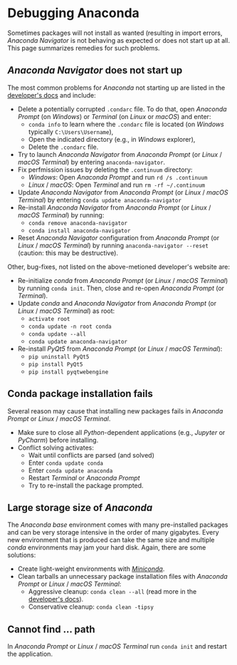 # Debugging Anaconda

Sometimes packages will not install as wanted (resulting in import errors, *Anaconda Navigator* is not behaving as expected or does not start up at all. This page summarizes remedies for such problems.

## *Anaconda Navigator* does not start up

The most common problems for *Anaconda* not starting up are listed in the [developer's docs](https://docs.anaconda.com/anaconda/navigator/troubleshooting/) and include:

* Delete a potentially corrupted `.condarc` file. To do that, open *Anaconda Prompt* (on *Windows*) or *Terminal* (on *Linux* or *macOS*) and enter:
	- `conda info` to learn where the `.condarc` file is located  (on *Windows* typically `C:\Users\Username`),
	- Open the indicated directory (e.g., in *Windows* explorer),
	- Delete the `.condarc` file.
* Try to launch *Anaconda Navigator*  from *Anaconda Prompt* (or *Linux* / *macOS* *Terminal*) by entering `anaconda-navigator`.
* Fix perfmission issues by deleting the `.continuum` directory:
	- *Windows*: Open *Anaconda Prompt* and run `rd /s .continuum`
	- *Linux* / *macOS*: Open *Terminal* and run `rm -rf ~/.continuum`
* Update *Anaconda Navigator* from *Anaconda Prompt* (or *Linux* / *macOS* *Terminal*) by entering `conda update anaconda-navigator`
* Re-install *Anaconda Navigator* from *Anaconda Prompt* (or *Linux* / *macOS* *Terminal*) by running:
	- `conda remove anaconda-navigator`
	- `conda install anaconda-navigator`
* Reset *Anaconda Navigator* configuration from *Anaconda Prompt* (or *Linux* / *macOS* *Terminal*) by running `anaconda-navigator --reset` (caution: this may be destructive).

Other, bug-fixes, not listed on the above-metioned developer's website are:
* Re-initialize *conda* from *Anaconda Prompt* (or *Linux* / *macOS* *Terminal*) by running `conda init`. Then, close and re-open *Anaconda Prompt* (or *Terminal*).
* Update *conda* and *Anaconda Navigator* from *Anaconda Prompt* (or *Linux* / *macOS* *Terminal*) as root:
	- `activate root`
	- `conda update -n root conda`
	- `conda update --all`
	- `conda update anaconda-navigator`
* Re-install *PyQt5* from *Anaconda Prompt* (or *Linux* / *macOS* *Terminal*):
	- `pip uninstall PyQt5`
	- `pip install PyQt5`
	- `pip install pyqtwebengine`


## Conda package installation fails
Several reason may cause that installing new packages fails in *Anaconda Prompt* or *Linux* / *macOS* *Terminal*.

* Make sure to close all *Python*-dependent applications (e.g., *Jupyter* or *PyCharm*) before installing.
* Conflict solving activates:
	- Wait until conflicts are parsed (and solved)
	- Enter `conda update conda`
	- Enter `conda update anaconda`
	- Restart *Terminal* or *Anaconda Prompt*
	- Try to re-install the package prompted.

## Large storage size of *Anaconda*

The *Anaconda* *base* environment comes with many pre-installed packages and can be very storage intensive in the order of many gigabytes. Every new environment that is produced can take the same size and multiple *conda* environments may jam your hard disk. Again, there are some solutions:

* Create light-weight environments with [*Miniconda*](https://docs.conda.io/en/latest/miniconda.html).
* Clean tarballs an unnecessary package installation files with *Anaconda Prompt* or *Linux* / *macOS* *Terminal*:
    + Aggressive cleanup: `conda clean --all` (read more in the [developer's docs](https://docs.conda.io/projects/conda/en/latest/commands/clean.html)).
    + Conservative cleanup: `conda clean -tipsy`


## Cannot find ... path

In *Anaconda Prompt* or *Linux* / *macOS* *Terminal* run `conda init` and restart the application.
